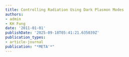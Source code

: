 ```yaml
---
title: Controlling Radiation Using Dark Plasmon Modes
authors:
- admin
- KH Fung
date: '2011-01-01'
publishDate: '2025-09-18T05:41:21.635039Z'
publication_types:
- article-journal
publication: "*META'*"
---
```

